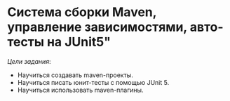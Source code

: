 # Система сборки Maven, управление зависимостями, авто-тесты на JUnit5"
*Цели задания*:
- Научиться создавать maven-проекты.
- Научиться писать юнит-тесты с помощью JUnit 5.
- Научиться использовать maven-плагины.
